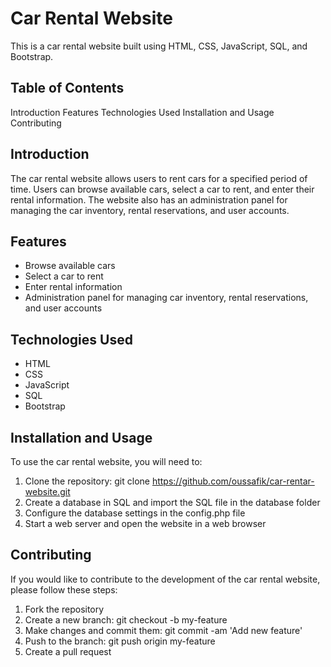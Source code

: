 # Car Rental Website

This is a car rental website built using HTML, CSS, JavaScript, SQL, and Bootstrap.

## Table of Contents
Introduction
Features
Technologies Used
Installation and Usage
Contributing



## Introduction
The car rental website allows users to rent cars for a specified period of time. Users can browse available cars, select a car to rent, and enter their rental information. The website also has an administration panel for managing the car inventory, rental reservations, and user accounts.

## Features
- Browse available cars
- Select a car to rent
- Enter rental information
- Administration panel for managing car inventory, rental reservations, and user accounts

## Technologies Used
- HTML
- CSS
- JavaScript
- SQL
- Bootstrap

## Installation and Usage
To use the car rental website, you will need to:

1. Clone the repository: git clone https://github.com/oussafik/car-rentar-website.git
2. Create a database in SQL and import the SQL file in the database folder
3. Configure the database settings in the config.php file
4. Start a web server and open the website in a web browser

## Contributing
If you would like to contribute to the development of the car rental website, please follow these steps:

1. Fork the repository
2. Create a new branch: git checkout -b my-feature
3. Make changes and commit them: git commit -am 'Add new feature'
4. Push to the branch: git push origin my-feature
5. Create a pull request
